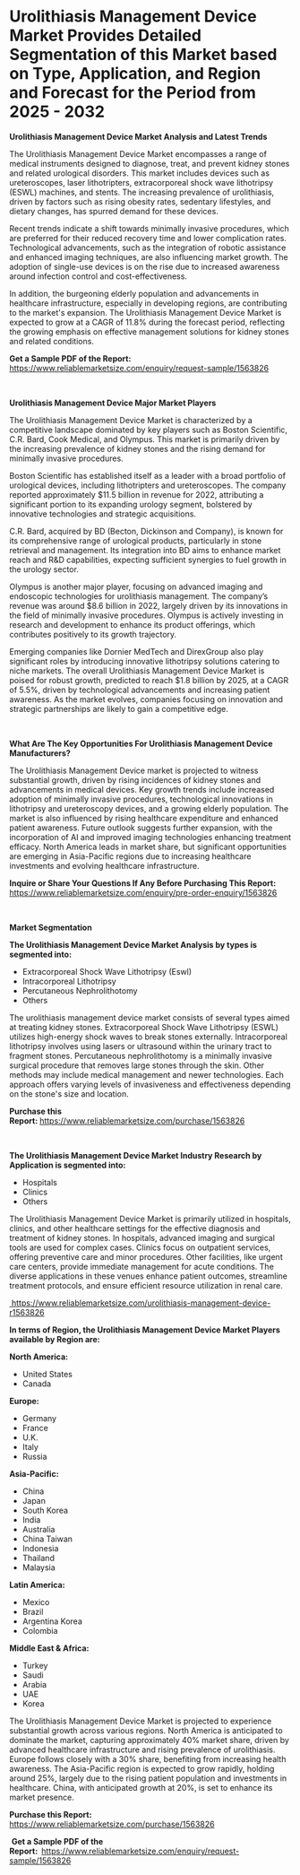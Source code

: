 <p><h1>Urolithiasis Management Device Market Provides Detailed Segmentation of this Market based on Type, Application, and Region and Forecast for the Period from 2025 - 2032</h1></p><p><strong>Urolithiasis Management Device Market Analysis and Latest Trends</strong></p>
<p><p>The Urolithiasis Management Device Market encompasses a range of medical instruments designed to diagnose, treat, and prevent kidney stones and related urological disorders. This market includes devices such as ureteroscopes, laser lithotripters, extracorporeal shock wave lithotripsy (ESWL) machines, and stents. The increasing prevalence of urolithiasis, driven by factors such as rising obesity rates, sedentary lifestyles, and dietary changes, has spurred demand for these devices.</p><p>Recent trends indicate a shift towards minimally invasive procedures, which are preferred for their reduced recovery time and lower complication rates. Technological advancements, such as the integration of robotic assistance and enhanced imaging techniques, are also influencing market growth. The adoption of single-use devices is on the rise due to increased awareness around infection control and cost-effectiveness.</p><p>In addition, the burgeoning elderly population and advancements in healthcare infrastructure, especially in developing regions, are contributing to the market's expansion. The Urolithiasis Management Device Market is expected to grow at a CAGR of 11.8% during the forecast period, reflecting the growing emphasis on effective management solutions for kidney stones and related conditions.</p></p>
<p><strong>Get a Sample PDF of the Report:&nbsp;</strong> <a href="https://www.reliablemarketsize.com/enquiry/request-sample/1563826?utm_campaign=2946&utm_medium=2&utm_source=Github&utm_content=ia&utm_term=14042025&utm_id=urolithiasis-management-device">https://www.reliablemarketsize.com/enquiry/request-sample/1563826</a></p>
<p>&nbsp;</p>
<p><strong>Urolithiasis Management Device Major Market Players</strong></p>
<p><p>The Urolithiasis Management Device Market is characterized by a competitive landscape dominated by key players such as Boston Scientific, C.R. Bard, Cook Medical, and Olympus. This market is primarily driven by the increasing prevalence of kidney stones and the rising demand for minimally invasive procedures.</p><p>Boston Scientific has established itself as a leader with a broad portfolio of urological devices, including lithotripters and ureteroscopes. The company reported approximately $11.5 billion in revenue for 2022, attributing a significant portion to its expanding urology segment, bolstered by innovative technologies and strategic acquisitions.</p><p>C.R. Bard, acquired by BD (Becton, Dickinson and Company), is known for its comprehensive range of urological products, particularly in stone retrieval and management. Its integration into BD aims to enhance market reach and R&D capabilities, expecting sufficient synergies to fuel growth in the urology sector.</p><p>Olympus is another major player, focusing on advanced imaging and endoscopic technologies for urolithiasis management. The company’s revenue was around $8.6 billion in 2022, largely driven by its innovations in the field of minimally invasive procedures. Olympus is actively investing in research and development to enhance its product offerings, which contributes positively to its growth trajectory.</p><p>Emerging companies like Dornier MedTech and DirexGroup also play significant roles by introducing innovative lithotripsy solutions catering to niche markets. The overall Urolithiasis Management Device Market is poised for robust growth, predicted to reach $1.8 billion by 2025, at a CAGR of 5.5%, driven by technological advancements and increasing patient awareness. As the market evolves, companies focusing on innovation and strategic partnerships are likely to gain a competitive edge.</p></p>
<p>&nbsp;</p>
<p><strong>What Are The Key Opportunities For Urolithiasis Management Device Manufacturers?</strong></p>
<p><p>The Urolithiasis Management Device market is projected to witness substantial growth, driven by rising incidences of kidney stones and advancements in medical devices. Key growth trends include increased adoption of minimally invasive procedures, technological innovations in lithotripsy and ureteroscopy devices, and a growing elderly population. The market is also influenced by rising healthcare expenditure and enhanced patient awareness. Future outlook suggests further expansion, with the incorporation of AI and improved imaging technologies enhancing treatment efficacy. North America leads in market share, but significant opportunities are emerging in Asia-Pacific regions due to increasing healthcare investments and evolving healthcare infrastructure.</p></p>
<p><strong>Inquire or Share Your Questions If Any Before Purchasing This Report:</strong> <a href="https://www.reliablemarketsize.com/enquiry/pre-order-enquiry/1563826?utm_campaign=2946&utm_medium=2&utm_source=Github&utm_content=ia&utm_term=14042025&utm_id=urolithiasis-management-device">https://www.reliablemarketsize.com/enquiry/pre-order-enquiry/1563826</a></p>
<p>&nbsp;</p>
<p><strong>Market Segmentation</strong></p>
<p><strong>The Urolithiasis Management Device Market Analysis by types is segmented into:</strong></p>
<p><ul><li>Extracorporeal Shock Wave Lithotripsy (Eswl)</li><li>Intracorporeal Lithotripsy</li><li>Percutaneous Nephrolithotomy</li><li>Others</li></ul></p>
<p><p>The urolithiasis management device market consists of several types aimed at treating kidney stones. Extracorporeal Shock Wave Lithotripsy (ESWL) utilizes high-energy shock waves to break stones externally. Intracorporeal lithotripsy involves using lasers or ultrasound within the urinary tract to fragment stones. Percutaneous nephrolithotomy is a minimally invasive surgical procedure that removes large stones through the skin. Other methods may include medical management and newer technologies. Each approach offers varying levels of invasiveness and effectiveness depending on the stone's size and location.</p></p>
<p><strong>Purchase this Report:&nbsp;</strong><a href="https://www.reliablemarketsize.com/purchase/1563826?utm_campaign=2946&utm_medium=2&utm_source=Github&utm_content=ia&utm_term=14042025&utm_id=urolithiasis-management-device">https://www.reliablemarketsize.com/purchase/1563826</a></p>
<p>&nbsp;</p>
<p><strong>The Urolithiasis Management Device Market Industry Research by Application is segmented into:</strong></p>
<p><ul><li>Hospitals</li><li>Clinics</li><li>Others</li></ul></p>
<p><p>The Urolithiasis Management Device Market is primarily utilized in hospitals, clinics, and other healthcare settings for the effective diagnosis and treatment of kidney stones. In hospitals, advanced imaging and surgical tools are used for complex cases. Clinics focus on outpatient services, offering preventive care and minor procedures. Other facilities, like urgent care centers, provide immediate management for acute conditions. The diverse applications in these venues enhance patient outcomes, streamline treatment protocols, and ensure efficient resource utilization in renal care.</p></p>
<p><a href="https://www.reliablemarketsize.com/urolithiasis-management-device-r1563826?utm_campaign=2946&utm_medium=2&utm_source=Github&utm_content=ia&utm_term=14042025&utm_id=urolithiasis-management-device">&nbsp;https://www.reliablemarketsize.com/urolithiasis-management-device-r1563826</a></p>
<p><strong>In terms of Region, the Urolithiasis Management Device Market Players available by Region are:</strong></p>
<p>
    <p> <strong> North America: </strong>
        <ul>
            <li>United States</li>
            <li>Canada</li>
        </ul>
        </p> 
    <p> <strong> Europe: </strong>
        <ul>
            <li>Germany</li>
            <li>France</li>
            <li>U.K.</li>
            <li>Italy</li>
            <li>Russia</li>
        </ul>
        </p> 
    <p> <strong> Asia-Pacific: </strong>
        <ul>
            <li>China</li>
            <li>Japan</li>
            <li>South Korea</li>
            <li>India</li>
            <li>Australia</li>
            <li>China Taiwan</li>
            <li>Indonesia</li>
            <li>Thailand</li>
            <li>Malaysia</li>
        </ul>
        </p> 
    <p> <strong> Latin America: </strong>
        <ul>
            <li>Mexico</li>
            <li>Brazil</li>
            <li>Argentina Korea</li>
            <li>Colombia</li>
        </ul>
        </p> 
    <p> <strong> Middle East & Africa: </strong>
        <ul>
            <li>Turkey</li>
            <li>Saudi</li>
            <li>Arabia</li>
            <li>UAE</li>
            <li>Korea</li>
        </ul>
    </p>
    </p>
<p><p>The Urolithiasis Management Device Market is projected to experience substantial growth across various regions. North America is anticipated to dominate the market, capturing approximately 40% market share, driven by advanced healthcare infrastructure and rising prevalence of urolithiasis. Europe follows closely with a 30% share, benefiting from increasing health awareness. The Asia-Pacific region is expected to grow rapidly, holding around 25%, largely due to the rising patient population and investments in healthcare. China, with anticipated growth at 20%, is set to enhance its market presence.</p></p>
<p><strong>Purchase this Report: </strong><a href="https://www.reliablemarketsize.com/purchase/1563826?utm_campaign=2946&utm_medium=2&utm_source=Github&utm_content=ia&utm_term=14042025&utm_id=urolithiasis-management-device">https://www.reliablemarketsize.com/purchase/1563826</a></p>
<p>&nbsp;<strong>Get a Sample PDF of the Report:&nbsp;&nbsp;</strong><a href="https://www.reliablemarketsize.com/enquiry/request-sample/1563826?utm_campaign=2946&utm_medium=2&utm_source=Github&utm_content=ia&utm_term=14042025&utm_id=urolithiasis-management-device">https://www.reliablemarketsize.com/enquiry/request-sample/1563826</a></p>
<p><strong></strong></p>
<p><p></p><p></p><p></p></p>